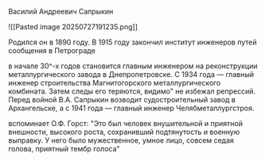 Василий Андреевич Сапрыкин

![[Pasted image 20250727191235.png]]

Родился он в 1890 году. В 1915 году закончил институт инженеров путей сообщения в Петрограде

в начале 30^-х годов становится главным инженером на реконструкции металлургического завода в Днепропетровске. С 1934 года — главный инженер строительства Магнитогорского металлургического комбината. Затем следы его теряются, видимо" не избежал репрессий. Перед войной В.А. Сапрыкин возводит судостроительный завод в Архангельске, а с 1941 года — главный инженер Челябметаллургстроя.

вспоминает О.Ф. Горст: "Это был человек внушительной и приятной внешности, высокого роста, сохранивший подтянутость и военную выправку. У него было мужественное, умное лицо, совсем седая голова, приятный тембр голоса"